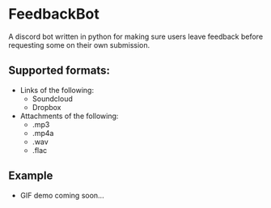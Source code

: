 # FeedbackBot
A discord bot written in python for making sure users leave feedback before requesting some on their own submission.

## Supported formats:
- Links of the following:
    - Soundcloud
    - Dropbox
- Attachments of the following:
    - .mp3
    - .mp4a
    - .wav
    - .flac

## Example
- GIF demo coming soon...

